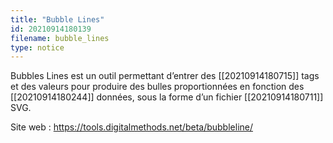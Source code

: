 ```yaml
---
title: "Bubble Lines"
id: 20210914180139
filename: bubble_lines
type: notice
---
```


Bubbles Lines est un outil permettant d’entrer des [[20210914180715]] tags et des valeurs pour produire des bulles proportionnées en fonction des [[20210914180244]] données, sous la forme d’un fichier [[20210914180711]] SVG.

Site web : <https://tools.digitalmethods.net/beta/bubbleline/>

